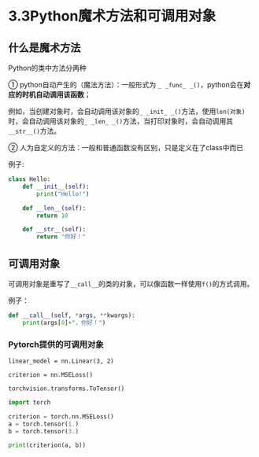 # 3.3Python魔术方法和可调用对象

## 什么是魔术方法

Python的类中方法分两种

① python自动产生的（魔法方法）：一般形式为 `_ _func_ _()`，python会在**对应的时机自动调用该函数**；

例如，当创建对象时，会自动调用该对象的`_ _init_ _()`方法，使用`len(对象)`时，会自动调用该对象的`_ _len_ _()`方法，当打印对象时，会自动调用其`__str__()`方法。

② 人为自定义的方法：一般和普通函数没有区别，只是定义在了class中而已

例子:

```python
class Hello:
    def __init__(self):
        print("Hello!")

    def __len__(self):
        return 10

    def __str__(self):
        return "你好！"
```



## 可调用对象

可调用对象是重写了`__call__`的类的对象，可以像函数一样使用`f()`的方式调用。

例子：

```python
def __call__(self, *args, **kwargs):
    print(args[0]+"，你好！")
```

### Pytorch提供的可调用对象

`linear_model = nn.Linear(3, 2)`

`criterion = nn.MSELoss()`

`torchvision.transforms.ToTensor()`

```python
import torch

criterion = torch.nn.MSELoss()
a = torch.tensor(1.)
b = torch.tensor(3.)

print(criterion(a, b))
```

